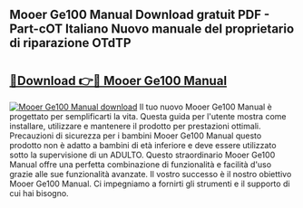 ## Mooer Ge100 Manual Download gratuit PDF - Part-cOT Italiano Nuovo manuale del proprietario di riparazione OTdTP

# <h2><a href="http://dffacl.blite.top/?on=Mooer+Ge100+Manual">🔗Download 👉🔴 Mooer Ge100 Manual</a></h2>

[![Mooer Ge100 Manual download](https://i.imgur.com/lujVjoI.png)](http://dffacl.blite.top/?on=Mooer+Ge100+Manual)
Il tuo nuovo Mooer Ge100 Manual è progettato per semplificarti la vita. Questa guida per l'utente mostra come installare, utilizzare e mantenere il prodotto per prestazioni ottimali. Precauzioni di sicurezza per i bambini Mooer Ge100 Manual questo prodotto non è adatto a bambini di età inferiore e deve essere utilizzato sotto la supervisione di un ADULTO. Questo straordinario Mooer Ge100 Manual offre una perfetta combinazione di funzionalità e facilità d'uso grazie alle sue funzionalità avanzate. Il vostro successo è il nostro obiettivo Mooer Ge100 Manual. Ci impegniamo a fornirti gli strumenti e il supporto di cui hai bisogno.
